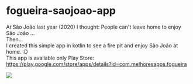 # fogueira-saojoao-app

At São João last year (2020) I thought: People can't leave home to enjoy São João ...
<br/>
Then...
<br/>
I created this simple app in kotlin to see a fire pit and enjoy São João at home. :D
<br/>
This app is available only Play Store: 
<br/>
https://play.google.com/store/apps/details?id=com.melhoresapps.fogueira

<img src="https://play-lh.googleusercontent.com/B6A9frw9roW7sMKPg02GM47Odw_VP4IEMYb7DQJ0r-K_lSVBdzQ7Hc4ALTZhZKWUsZ8=w720-h310-rw">
